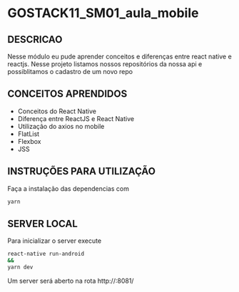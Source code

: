 # GOSTACK11_SM01_aula_mobile

## DESCRICAO
Nesse módulo eu pude aprender conceitos e diferenças entre react native e reactjs. Nesse projeto listamos nossos repositórios da nossa api e possiblitamos o cadastro de um novo repo

## CONCEITOS APRENDIDOS

- Conceitos do React Native
- Diferença entre ReactJS e React Native
- Utilização do axios no mobile
- FlatList
- Flexbox
- JSS

## INSTRUÇÕES PARA UTILIZAÇÃO

Faça a instalação das dependencias com

```sh
yarn
```

## SERVER LOCAL

Para inicializar o server execute

```sh
react-native run-android
&&
yarn dev
```

Um server será aberto na rota http://<ip>:8081/
